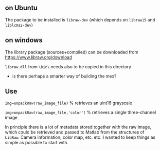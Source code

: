## on Ubuntu

The package to be installed is `libraw-dev` (which depends on `libraw15`
and `liblcms2-dev`)

## on windows

The library package
(sources+compiled) can be downloaded from https://www.libraw.org/download

`libraw.dll` from `\bin\` needs also to be copied in this directory
 - is there perhaps a smarter way of building the mex?

## Use

`img=unpackRaw(raw_image_file)` % retrieves an uint16 grayscale

`img=unpackRaw(raw_image_file,'color')` % retrieves a single three-channel image

In principle there is a lot of metadata stored together with the raw
image, which could be retrieved and passed to Matlab from the structures of
`LibRaw`. Camera information, color map, etc. etc. I wanted to keep
things as simple as possible to start with.
